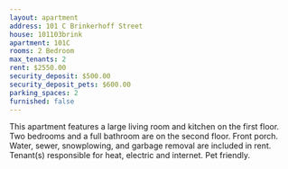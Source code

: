 ```yaml
---
layout: apartment
address: 101 C Brinkerhoff Street
house: 101103brink
apartment: 101C
rooms: 2 Bedroom
max_tenants: 2
rent: $2550.00
security_deposit: $500.00
security_deposit_pets: $600.00
parking_spaces: 2
furnished: false
---
```

This apartment features a large living room and kitchen on the first floor. Two bedrooms and a full bathroom
are on the second floor. Front porch. Water, sewer, snowplowing, and garbage removal are included in rent. Tenant(s)
responsible for heat, electric and internet. Pet friendly.